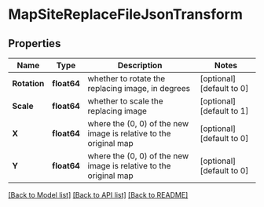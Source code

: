 # MapSiteReplaceFileJsonTransform

## Properties
Name | Type | Description | Notes
------------ | ------------- | ------------- | -------------
**Rotation** | **float64** | whether to rotate the replacing image, in degrees | [optional] [default to 0]
**Scale** | **float64** | whether to scale the replacing image | [optional] [default to 1]
**X** | **float64** | where the (0, 0) of the new image is relative to the original map | [optional] [default to 0]
**Y** | **float64** | where the (0, 0) of the new image is relative to the original map | [optional] [default to 0]

[[Back to Model list]](../README.md#documentation-for-models) [[Back to API list]](../README.md#documentation-for-api-endpoints) [[Back to README]](../README.md)

